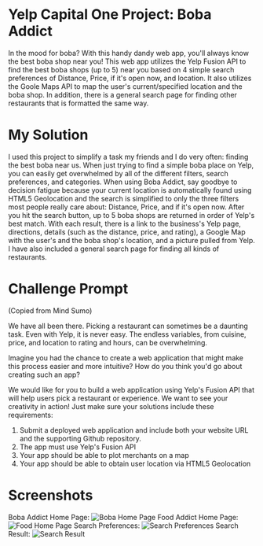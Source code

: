 # Yelp Capital One Project: Boba Addict
In the mood for boba? With this handy dandy web app, you'll always know the best boba shop near you! This web app utilizes the Yelp Fusion API to find the best boba shops (up to 5) near you based on 4 simple search preferences of Distance, Price, if it's open now, and location. It also utilizes the Goole Maps API to map the user's current/specified location and the boba shop. In addition, there is a general search page for finding other restaurants that is formatted the same way.

# My Solution
I used this project to simplify a task my friends and I do very often: finding the best boba near us. When just trying to find a simple boba place on Yelp, you can easily get overwhelmed by all of the different filters, search preferences, and categories. When using Boba Addict, say goodbye to decision fatigue because your current location is automatically found using HTML5 Geolocation and the search is simplified to only the three filters most people really care about: Distance, Price, and if it's open now. After you hit the search button, up to 5 boba shops are returned in order of Yelp's best match. With each result, there is a link to the  business's Yelp page, directions, details (such as the distance, price, and rating), a Google Map with the user's and the boba shop's location, and a picture pulled from Yelp. I have also included a general search page for finding all kinds of restaurants.

# Challenge Prompt
(Copied from Mind Sumo)

We have all been there. Picking a restaurant can sometimes be a daunting task. Even with Yelp, it is never easy. The endless variables, from cuisine, price, and location to rating and hours, can be overwhelming.

Imagine you had the chance to create a web application that might make this process easier and more intuitive? How do you think you'd go about creating such an app?

We would like for you to build a web application using Yelp's Fusion API that will help users pick a restaurant or experience.  We want to see your creativity in action! Just make sure your solutions include these requirements:

1. Submit a deployed web application and include both your website URL and the supporting Github repository.
2. The app must use Yelp's Fusion API
3. Your app should be able to plot merchants on a map
4. Your app should be able to obtain user location via HTML5 Geolocation

# Screenshots
Boba Addict Home Page:
![Boba Home Page](https://i.ibb.co/VDj84g1/bobaHome.jpg)
Food Addict Home Page:
![Food Home Page](https://i.ibb.co/jzYKn1Q/foodHome.jpg)
Search Preferences:
![Search Preferences](https://i.ibb.co/jfGcRgy/boba-Search-Pref.jpg)
Search Result:
![Search Result](https://i.ibb.co/wyB8w8s/Search.jpg)
